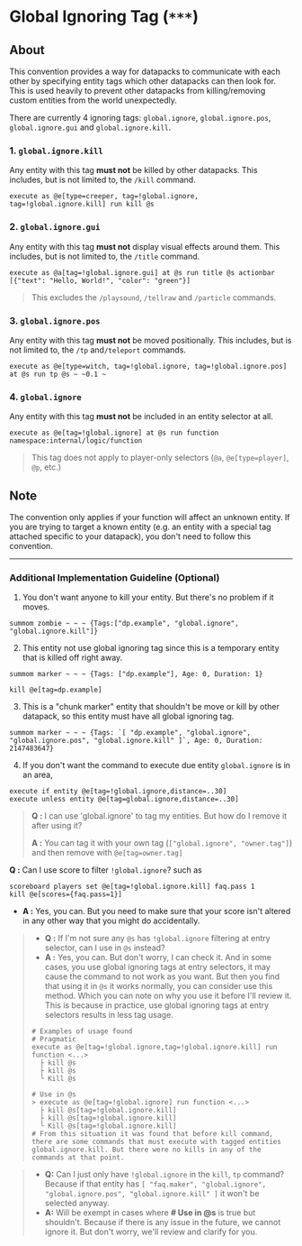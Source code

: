 # Global Ignoring Tag (`***`)

## About

This convention provides a way for datapacks to communicate with each other by specifying entity tags which other datapacks can then look for. This is used heavily to prevent other datapacks from killing/removing custom entities from the world unexpectedly.

There are currently 4 ignoring tags: `global.ignore`, `global.ignore.pos`, `global.ignore.gui` and `global.ignore.kill`.

### 1. `global.ignore.kill`

Any entity with this tag **must not** be killed by other datapacks. This includes, but is not limited to, the `/kill` command.

```mcfunction
execute as @e[type=creeper, tag=!global.ignore, tag=!global.ignore.kill] run kill @s
```

### 2. `global.ignore.gui`

Any entity with this tag **must not** display visual effects around them. This includes, but is not limited to, the `/title` command.

```mcfunction
execute as @a[tag=!global.ignore.gui] at @s run title @s actionbar [{"text": "Hello, World!", "color": "green"}]
```

> This excludes the `/playsound`, `/tellraw` and `/particle` commands.

### 3. `global.ignore.pos`

Any entity with this tag **must not** be moved positionally. This includes, but is not limited to, the `/tp` and`/teleport` commands.

```mcfunction
execute as @e[type=witch, tag=!global.ignore, tag=!global.ignore.pos] at @s run tp @s ~ ~0.1 ~
```

### 4. `global.ignore`

Any entity with this tag **must not** be included in an entity selector at all.

```mcfunction
execute as @e[tag=!global.ignore] at @s run function namespace:internal/logic/function
```

> This tag does not apply to player-only selectors (`@a`, `@e[type=player]`, `@p`, etc.)  

## Note

The convention only applies if your function will affect an unknown entity. If you are trying to target a known entity (e.g. an entity with a special tag attached specific to your datapack), you don't need to follow this convention.

--------------------

### **Additional Implementation Guideline (Optional)**

1. You don't want anyone to kill your entity. But there's no problem if it moves.
```mcfunction
summom zombie ~ ~ ~ {Tags:["dp.example", "global.ignore", "global.ignore.kill"]}
```
2. This entity not use global ignoring tag since this is a temporary entity that is killed off right away.
```mcfunction
summom marker ~ ~ ~ {Tags: ["dp.example"], Age: 0, Duration: 1}

kill @e[tag=dp.example]
```
3. This is a "chunk marker" entity that shouldn't be move or kill by other datapack, so this entity must have all global ignoring tag.
```mcfunction
summom marker ~ ~ ~ {Tags: `[ "dp.example", "global.ignore", "global.ignore.pos", "global.ignore.kill" ]`, Age: 0, Duration: 2147483647}
```
4. If you don't want the command to execute due entity `global.ignore` is in an area, 
```mcfunction
execute if entity @e[tag=!global.ignore,distance=..30]
execute unless entity @e[tag=global.ignore,distance=..30]
```

> **Q :** I can use 'global.ignore' to tag my entities. But how do I remove it after using it?
> 
> **A :** You can tag it with your own tag (`["global.ignore", "owner.tag"]`) and then remove with `@e[tag=owner.tag]`

**Q :** Can I use score to filter `!global.ignore`?
such as 
```mcfunction
scoreboard players set @e[tag=!global.ignore.kill] faq.pass 1
kill @e[scores={faq.pass=1}]
```
- **A :** Yes, you can. But you need to make sure that your score isn't altered in any other way that you might do accidentally.

> - **Q :** If I'm not sure any `@s` has `!global.ignore` filtering at entry selector, can I use in `@s` instead?
> - **A :** Yes, you can. But don't worry, I can check it. And in some cases, you use global ignoring tags at entry selectors, it may cause the command to not work as you want. But then you find that using it in `@s` it works normally, you can consider use this method. Which you can note on why you use it before I'll review it. This is because in practice, use global ignoring tags at entry selectors results in less tag usage.
>```mcfunction
> # Examples of usage found
> # Pragmatic
> execute as @e[tag=!global.ignore,tag=!global.ignore.kill] run function <...>
>   ├ kill @s
>   ├ kill @s
>   ╰ Kill @s
>
> # Use in @s
> > execute as @e[tag=!global.ignore] run function <...>
>   ├ kill @s[tag=!global.ignore.kill]
>   ├ kill @s[tag=!global.ignore.kill]
>   ╰ Kill @s[tag=!global.ignore.kill]
> # From this situation it was found that before kill command, there are some commands that must execute with tagged entities global.ignore.kill. But there were no kills in any of the commands at that point.
>```

> - **Q:** Can I just only have `!global.ignore` in the `kill`, `tp` command? Because if that entity has `[ "faq.maker", "global.ignore", "global.ignore.pos", "global.ignore.kill" ]` it won't be selected anyway. 
> - **A:** Will be exempt in cases where **# Use in @s** is true but shouldn't. Because if there is any issue in the future, we cannot ignore it. But don't worry, we'll review and clarify for you.
